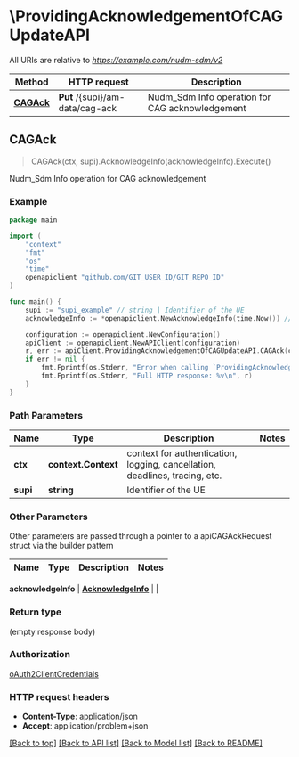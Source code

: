 # \ProvidingAcknowledgementOfCAGUpdateAPI

All URIs are relative to *https://example.com/nudm-sdm/v2*

Method | HTTP request | Description
------------- | ------------- | -------------
[**CAGAck**](ProvidingAcknowledgementOfCAGUpdateAPI.md#CAGAck) | **Put** /{supi}/am-data/cag-ack | Nudm_Sdm Info operation for CAG acknowledgement



## CAGAck

> CAGAck(ctx, supi).AcknowledgeInfo(acknowledgeInfo).Execute()

Nudm_Sdm Info operation for CAG acknowledgement

### Example

```go
package main

import (
    "context"
    "fmt"
    "os"
    "time"
    openapiclient "github.com/GIT_USER_ID/GIT_REPO_ID"
)

func main() {
    supi := "supi_example" // string | Identifier of the UE
    acknowledgeInfo := *openapiclient.NewAcknowledgeInfo(time.Now()) // AcknowledgeInfo |  (optional)

    configuration := openapiclient.NewConfiguration()
    apiClient := openapiclient.NewAPIClient(configuration)
    r, err := apiClient.ProvidingAcknowledgementOfCAGUpdateAPI.CAGAck(context.Background(), supi).AcknowledgeInfo(acknowledgeInfo).Execute()
    if err != nil {
        fmt.Fprintf(os.Stderr, "Error when calling `ProvidingAcknowledgementOfCAGUpdateAPI.CAGAck``: %v\n", err)
        fmt.Fprintf(os.Stderr, "Full HTTP response: %v\n", r)
    }
}
```

### Path Parameters


Name | Type | Description  | Notes
------------- | ------------- | ------------- | -------------
**ctx** | **context.Context** | context for authentication, logging, cancellation, deadlines, tracing, etc.
**supi** | **string** | Identifier of the UE | 

### Other Parameters

Other parameters are passed through a pointer to a apiCAGAckRequest struct via the builder pattern


Name | Type | Description  | Notes
------------- | ------------- | ------------- | -------------

 **acknowledgeInfo** | [**AcknowledgeInfo**](AcknowledgeInfo.md) |  | 

### Return type

 (empty response body)

### Authorization

[oAuth2ClientCredentials](../README.md#oAuth2ClientCredentials)

### HTTP request headers

- **Content-Type**: application/json
- **Accept**: application/problem+json

[[Back to top]](#) [[Back to API list]](../README.md#documentation-for-api-endpoints)
[[Back to Model list]](../README.md#documentation-for-models)
[[Back to README]](../README.md)

